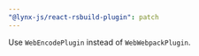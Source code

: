 ```yaml
---
"@lynx-js/react-rsbuild-plugin": patch
---
```


Use `WebEncodePlugin` instead of `WebWebpackPlugin`.
